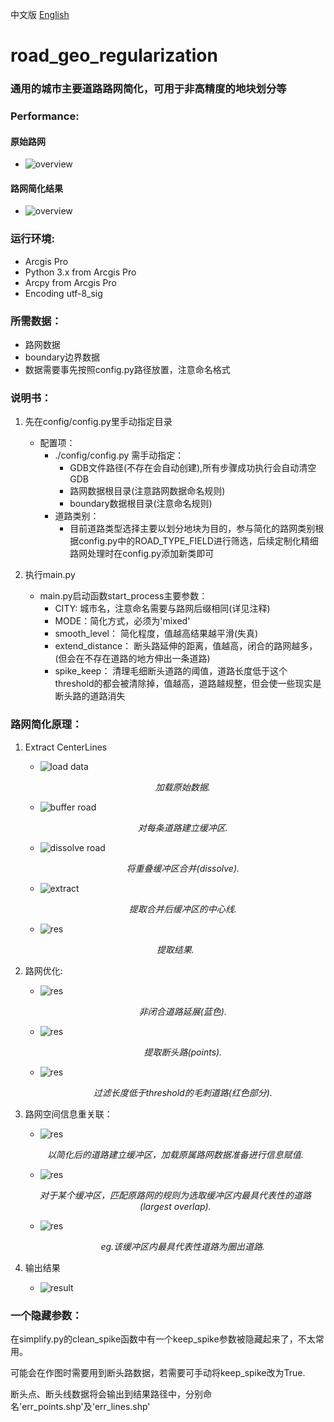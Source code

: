 中文版              [English](./en.md)     
# road_geo_regularization
### 通用的城市主要道路路网简化，可用于非高精度的地块划分等

### Performance:
#### 原始路网
- ![overview](./img/micro_raw.png)
#### 路网简化结果
- ![overview](./img/micro_process.png)


### 运行环境:
- Arcgis Pro
- Python 3.x from Arcgis Pro 
- Arcpy from Arcgis Pro
- Encoding utf-8_sig

### 所需数据：
- 路网数据
- boundary边界数据
- 数据需要事先按照config.py路径放置，注意命名格式

### 说明书：
1. 先在config/config.py里手动指定目录
    - 配置项：
        - ./config/config.py 需手动指定：
            - GDB文件路径(不存在会自动创建),所有步骤成功执行会自动清空GDB
            - 路网数据根目录(注意路网数据命名规则)
            - boundary数据根目录(注意命名规则)
        - 道路类别：
            - 目前道路类型选择主要以划分地块为目的，参与简化的路网类别根据config.py中的ROAD_TYPE_FIELD进行筛选，后续定制化精细路网处理时在config.py添加新类即可

2. 执行main.py
    - main.py启动函数start_process主要参数：
        - CITY: 城市名，注意命名需要与路网后缀相同(详见注释)
        - MODE：简化方式，必须为'mixed'
        - smooth_level： 简化程度，值越高结果越平滑(失真)
        - extend_distance： 断头路延伸的距离，值越高，闭合的路网越多，(但会在不存在道路的地方伸出一条道路)
        - spike_keep： 清理毛细断头道路的阈值，道路长度低于这个threshold的都会被清除掉，值越高，道路越规整，但会使一些现实是断头路的道路消失

### 路网简化原理：
1.  Extract CenterLines
    - ![load data](./img/process/load.jpg)
        <p align="center">
                <i>加载原始数据.</i>
        </p>
    - ![buffer road](./img/process/buffer.jpg)
        <p align="center">
            <i>对每条道路建立缓冲区.</i>
        </p>
    - ![dissolve road](./img/process/dissolve.jpg)
        <p align="center">
            <i>将重叠缓冲区合并(dissolve).</i>
        </p>
    - ![ extract ](./img/process/extract.jpg)
        <p align="center">
            <i>提取合并后缓冲区的中心线.</i>
        </p>
    - ![ res ](./img/process/step1res.jpg)
    <p align="center">
        <i>提取结果.</i>
    </p>
2.  路网优化:
    - ![ res ](./img/process/extend.jpg)
        <p align="center">
            <i>非闭合道路延展(蓝色).</i>
        </p>
    - ![ res ](./img/process/spikep.jpg)
        <p align="center">
            <i>提取断头路(points).</i>
        </p>    
    - ![ res ](./img/process/threshold.jpg)
            <p align="center">
                <i>过滤长度低于threshold的毛刺道路(红色部分).</i>
            </p>                 
3.  路网空间信息重关联：
    - ![ res ](./img/process/getinfo.jpg)
    <p align="center">
        <i>以简化后的道路建立缓冲区，加载原属路网数据准备进行信息赋值.</i>
    </p>
    
    - ![ res ](./img/process/sjoinprinc.jpg)
    <p align="center">
        <i>对于某个缓冲区，匹配原路网的规则为选取缓冲区内最具代表性的道路(largest overlap).</i>
    </p>
    
    - ![ res ](./img/process/sjoinprinc_2.jpg)
        <p align="center">
        <i>eg.该缓冲区内最具代表性道路为圈出道路.</i>
    </p>
4.  输出结果
    - ![result](./img/process/res.jpg)


### 一个隐藏参数：
在simplify.py的clean_spike函数中有一个keep_spike参数被隐藏起来了，不太常用。

可能会在作图时需要用到断头路数据，若需要可手动将keep_spike改为True.

断头点、断头线数据将会输出到结果路径中，分别命名'err_points.shp'及'err_lines.shp'